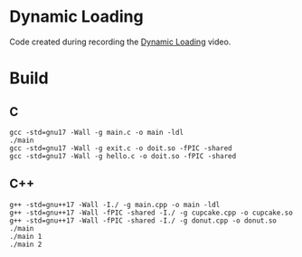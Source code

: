 # Dynamic Loading
Code created during recording the [Dynamic Loading](https://youtu.be/PhMZYrzJBC8) video.

# Build
## C
```
gcc -std=gnu17 -Wall -g main.c -o main -ldl
./main
gcc -std=gnu17 -Wall -g exit.c -o doit.so -fPIC -shared  
gcc -std=gnu17 -Wall -g hello.c -o doit.so -fPIC -shared
```
## C++
```
g++ -std=gnu++17 -Wall -I./ -g main.cpp -o main -ldl
g++ -std=gnu++17 -Wall -fPIC -shared -I./ -g cupcake.cpp -o cupcake.so
g++ -std=gnu++17 -Wall -fPIC -shared -I./ -g donut.cpp -o donut.so
./main
./main 1
./main 2
```

